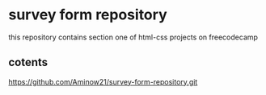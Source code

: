 # survey form repository

this repository contains section one of html-css projects
on freecodecamp

## cotents

https://github.com/Aminow21/survey-form-repository.git

